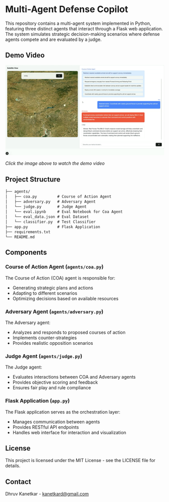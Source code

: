 # Multi-Agent Defense Copilot

This repository contains a multi-agent system implemented in Python, featuring three distinct agents that interact through a Flask web application. The system simulates strategic decision-making scenarios where defense agents compete and are evaluated by a judge.

## Demo Video

[![Watch the demo video](https://github.com/DhruvK0/SOPABase-Framework/blob/main/sopabase_thumbail.png)](https://www.loom.com/share/caca6a12f56d48d9991d2c332f17a907?sid=279521fb-afe1-4505-82ec-254f20e3781f)

*Click the image above to watch the demo video*

## Project Structure

```
├── agents/
│   ├── coa.py         # Course of Action Agent
│   ├── adversary.py   # Adversary Agent
│   └── judge.py       # Judge Agent
│   └── eval.ipynb     # Eval Notebook for Coa Agent
│   └── eval_data.json # Eval Dataset
│   └── classifier.py  # Test Classifier
├── app.py             # Flask Application
├── requirements.txt   
└── README.md
```

## Components

### Course of Action Agent (`agents/coa.py`)
The Course of Action (COA) agent is responsible for:
- Generating strategic plans and actions
- Adapting to different scenarios
- Optimizing decisions based on available resources

### Adversary Agent (`agents/adversary.py`)
The Adversary agent:
- Analyzes and responds to proposed courses of action
- Implements counter-strategies
- Provides realistic opposition scenarios

### Judge Agent (`agents/judge.py`)
The Judge agent:
- Evaluates interactions between COA and Adversary agents
- Provides objective scoring and feedback
- Ensures fair play and rule compliance

### Flask Application (`app.py`)
The Flask application serves as the orchestration layer:
- Manages communication between agents
- Provides RESTful API endpoints
- Handles web interface for interaction and visualization

## License

This project is licensed under the MIT License - see the LICENSE file for details.

## Contact

Dhruv Kanetkar - kanetkard@gmail.com
